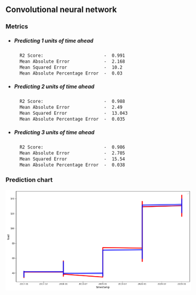 ## Convolutional neural network

### Metrics

- ##### Predicting 1 units of time ahead

        R2 Score:                       -  0.991
        Mean Absolute Error             -  2.168
        Mean Squared Error              -  10.2
        Mean Absolute Percentage Error  -  0.03

- ##### Predicting 2 units of time ahead

        R2 Score:                       -  0.988
        Mean Absolute Error             -  2.49
        Mean Squared Error              -  13.043
        Mean Absolute Percentage Error  -  0.035

- ##### Predicting 3 units of time ahead
        R2 Score:                       -  0.986
        Mean Absolute Error             -  2.705
        Mean Squared Error              -  15.54
        Mean Absolute Percentage Error  -  0.038

### Prediction chart

![ARIMA Prediction Chart](../common/images/CNN.png)
